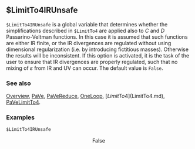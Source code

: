 ## $LimitTo4IRUnsafe

`$LimitTo4IRUnsafe` is a global variable that determines whether the simplifications described in `$LimitTo4` are applied also to $C$ and $D$ Passarino-Veltman functions. In this case it is assumed that such  functions are either IR finite, or the IR divergences are regulated  without using dimensional regularization (i.e. by introducing  fictitious masses). Otherwise the results will be inconsistent. If this option is activated, it is the task of the user to ensure that IR divergences are properly regulated, such that no mixing of $\varepsilon$ from IR and UV can occur. The default value is `False`.

### See also

[Overview](Extra/FeynCalc.md), [PaVe](PaVe.md), [PaVeReduce](PaVeReduce.md), [OneLoop](OneLoop.md), [$LimitTo4]($LimitTo4.md), [PaVeLimitTo4](PaVeLimitTo4.md).

### Examples

```mathematica
$LimitTo4IRUnsafe
```

$$\text{False}$$